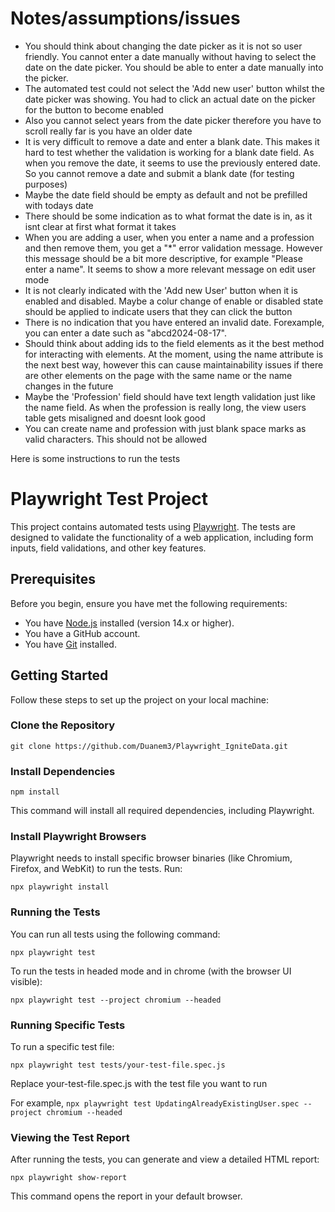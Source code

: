 # Notes/assumptions/issues

- You should think about changing the date picker as it is not so user friendly. You cannot enter a date manually without having to select the date on the date picker. You should be able to enter a date manually into the picker.
- The automated test could not select the 'Add new user' button whilst the date picker was showing. You had to click an actual date on the picker for the button to become enabled
- Also you cannot select years from the date picker therefore you have to scroll really far is you have an older date
- It is very difficult to remove a date and enter a blank date. This makes it hard to test whether the validation is working for a blank date field. As when you remove the date, it seems to use the previously entered date. So you cannot remove a date and submit a blank date (for testing purposes)
- Maybe the date field should be empty as default and not be prefilled with todays date
- There should be some indication as to what format the date is in, as it isnt clear at first what format it takes
- When you are adding a user, when you enter a name and a profession and then remove them, you get a "*" error validation message. However this message should be a bit more descriptive, for example "Please enter a name". It seems to show a more relevant message on edit user mode
- It is not clearly indicated with the 'Add new User' button when it is enabled and disabled. Maybe a colur change of enable or disabled state should be applied to indicate users that they can click the button
- There is no indication that you have entered an invalid date. Forexample, you can enter a date such as "abcd2024-08-17".
- Should think about adding ids to the field elements as it the best method for interacting with elements. At the moment, using the name attribute is the next best way, however this can cause maintainability issues if there are other elements on the page with the same name or the name changes in the future
- Maybe the 'Profession' field should have text length validation just like the name field. As when the profession is really long, the view users table gets misaligned and doesnt look good
- You can create name and profession with just blank space marks as valid characters. This should not be allowed 


Here is some instructions to run the tests

# Playwright Test Project

This project contains automated tests using [Playwright](https://playwright.dev/). The tests are designed to validate the functionality of a web application, including form inputs, field validations, and other key features.

## Prerequisites

Before you begin, ensure you have met the following requirements:

- You have [Node.js](https://nodejs.org/) installed (version 14.x or higher).
- You have a GitHub account.
- You have [Git](https://git-scm.com/) installed.

## Getting Started

Follow these steps to set up the project on your local machine:

### Clone the Repository


```git clone https://github.com/Duanem3/Playwright_IgniteData.git```

 ### Install Dependencies

```npm install```

This command will install all required dependencies, including Playwright.

### Install Playwright Browsers
Playwright needs to install specific browser binaries (like Chromium, Firefox, and WebKit) to run the tests. Run:


```npx playwright install```

### Running the Tests
You can run all tests using the following command:


```npx playwright test```

To run the tests in headed mode and in chrome (with the browser UI visible):


```npx playwright test --project chromium --headed```


### Running Specific Tests
To run a specific test file:

```npx playwright test tests/your-test-file.spec.js```

Replace your-test-file.spec.js with the test file you want to run

For example,
```npx playwright test UpdatingAlreadyExistingUser.spec --project chromium --headed ```

### Viewing the Test Report
After running the tests, you can generate and view a detailed HTML report:

```npx playwright show-report```

This command opens the report in your default browser.
